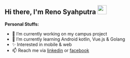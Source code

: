 ## Hi there, I'm Reno Syahputra <img src="https://github.com/TheDudeThatCode/TheDudeThatCode/blob/master/Assets/Hi.gif" width="29px">

**Personal Stuffs:**
- 🔭 I’m currently working on my campus project
- 🌱 I’m currently learning Android kotlin, Vue.js & Golang
- ✨ Interested in mobile & web
- 📫 Reach me via [linkedin](https://www.linkedin.com/in/reno-syahputra-839840142/) or [facebook](https://www.facebook.com/renosyah975/)

<!--
**renosyah/renosyah** is a ✨ _special_ ✨ repository because its `README.md` (this file) appears on your GitHub profile.

Here are some ideas to get you started:

- 🔭 I’m currently working on ...
- 🌱 I’m currently learning ...
- 👯 I’m looking to collaborate on ...
- 🤔 I’m looking for help with ...
- 💬 Ask me about ...
- 📫 How to reach me: ...
- 😄 Pronouns: ...
- ⚡ Fun fact: ...
-->


